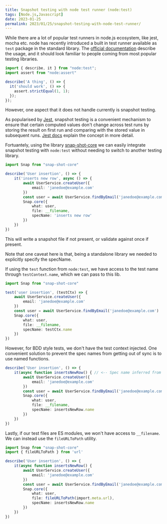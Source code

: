```yaml
---
title: Snapshot testing with node test runner (node:test)
tags: [Node.js,Javascript]
date: 2023-01-25
permalink: 2023/01/25/snapshot-testing-with-node-test-runner/
---
```


While there are a lot of popular test runners in node.js ecosystem, like jest, mocha etc. node has recently introduced a built in test runner available as `test` package in the standard library. The [official documentation](https://nodejs.org/api/test.html) describe the usage, and it should look familiar to people coming from most popular testing libraries.

```ts
import { describe, it } from "node:test";
import assert from "node:assert"

describe('A thing', () => {
  it('should work', () => {
    assert.strictEqual(1, 1);
  });
});
```

However, one aspect that it does not handle currently is snapshot testing. 

As popularised by [Jest](https://jestjs.io/), snapshot testing is a convenient mechanism to ensure that certain computed values don't change across test runs by storing the result on first run and comparing with the stored value in subsequent runs. [Jest docs](https://jestjs.io/docs/snapshot-testing) explain the concept in more detail.

Fortuantely, using the library  [snap-shot-core](https://www.npmjs.com/package/snap-shot-core) we can easily integrate snapshot testing with `node:test` without needing to switch to another testing library.

```ts
import Snap from "snap-shot-core"

describe('User insertion', () => {
    it('inserts new row', async () => {
        await UserService.createUser({
            email: 'janedoe@example.com'
        })
        const user = await UserService.findByEmail('janedoe@example.com')
        Snap.core({
            what: user,
            file: __filename,
            specName: 'inserts new row'
        })
    })
})
```

This will write a snapshot file if not present, or validate against once if present. 

Note that one caveat here is that, being a standalone library we needed to explicitly specify the specName.

If using the `test` function from `node:test`, we have access to the test name through `testContext.name`, which we can pass to this lib. 

```ts
import Snap from "snap-shot-core"

test('user insertion', (testCtx) => {
    await UserService.createUser({
        email: 'janedoe@example.com'
    })
    const user = await UserService.findByEmail('janedoe@example.com')
    Snap.core({
        what: user,
        file: __filename,
        specName: testCtx.name
    })
})
```

However, for BDD style tests, we don't have the test context injected. One convenient solution to prevent the spec names from getting out of sync is to use named functions. 

```ts
describe('User insertion', () => {
    it(async function insertsNewRow() { // <-- Spec name inferred from function name
        await UserService.createUser({
            email: 'janedoe@example.com'
        })
        const user = await UserService.findByEmail('janedoe@example.com')
        Snap.core({
            what: user,
            file: __filename,
            specName: insertsNewRow.name
        })
    })
})
```

Lastly, if our test files are ES modules, we won't have access to `__filename`. We can instead use the `fileURLToPath` utility.

```ts
import Snap from "snap-shot-core"
import { fileURLToPath } from 'url'

describe('User insertion', () => {
    it(async function insertsNewRow() {
        await UserService.createUser({
            email: 'janedoe@example.com'
        })
        const user = await UserService.findByEmail('janedoe@example.com')
        Snap.core({
            what: user,
            file: fileURLToPath(import.meta.url),
            specName: insertsNewRow.name
        })
    })
})
```
